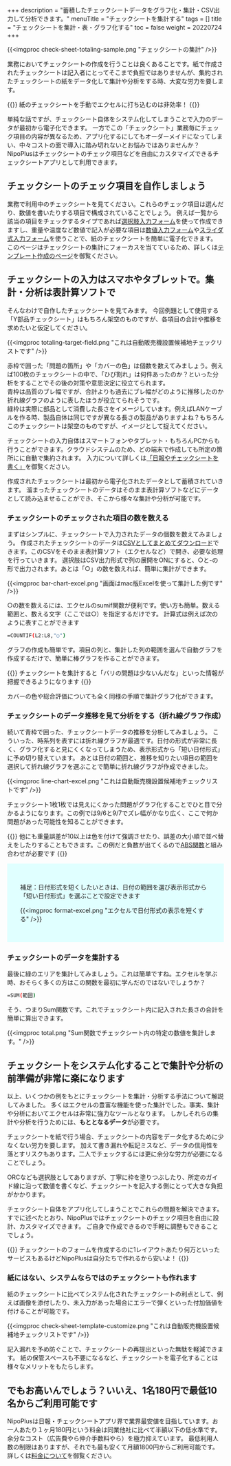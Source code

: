 +++
description = "蓄積したチェックシートデータをグラフ化・集計・CSV出力して分析できます。"
menuTitle = "チェックシートを集計する"
tags = []
title = "チェックシートを集計・表・グラフ化する"
toc = false
weight = 20220724
+++

{{<imgproc check-sheet-totaling-sample.png "チェックシートの集計" />}}

業務においてチェックシートの作成を行うことは良くあることです。紙で作成されたチェックシートは記入者にとってそこまで負担ではありませんが、集約されたチェックシートの紙をデータ化して集計や分析をする時、大変な労力を要します。

{{<alice pos="right" icon="here">}}
紙のチェックシートを手動でエクセルに打ち込むのは非効率！
{{</alice>}}

単純な話ですが、チェックシート自体をシステム化してしまうことで入力のデータが最初から電子化できます。
一方でこの「チェックシート」業務毎にチェック項目の内容が異なるため、アプリ化するにしてもオーダーメイドになってしまい、中々コストの面で導入に踏み切れないとお悩みではありませんか？
NipoPlusはチェックシートのチェック項目などを自由にカスタマイズできるチェックシートアプリとして利用できます。

## チェックシートのチェック項目を自作しましょう

業務で利用中のチェックシートを見てください。これらのチェック項目は選んだり、数値を書いたりする項目で構成されていることでしょう。
例えば一覧から該当の項目をチェックするタイプであれば[選択肢入力フォーム](/org/groupsetting/template/select/)を使って作成できますし、重量や温度など数値で記入が必要な項目は[数値入力フォーム](/org/groupsetting/template/math/)や[スライダ式入力フォーム](/org/groupsetting/template/step/)を使うことで、紙のチェックシートを簡単に電子化できます。
このページはチェックシートの集計にフォーカスを当てているため、詳しくは[テンプレート作成のページ](/org/groupsetting/template/make/)を御覧ください。

## チェックシートの入力はスマホやタブレットで。集計・分析は表計算ソフトで

そんなわけで自作したチェックシートを見てみます。
今回例題として使用する「Y部品チェックシート」はもちろん架空のものですが、各項目の合計や推移を求めたいと仮定してください。

{{<imgproc totaling-target-field.png "これは自動販売機設置候補地チェックリストです" />}}

赤枠で囲った「問題の箇所」や「カバーの色」は個数を数えてみましょう。例えば100枚のチェックシートの中で、「ひび割れ」は何件あったのか？といった分析をすることでその後の対策や意思決定に役立てられます。  
青枠は品質のブレ幅ですが、合計よりも過去にブレ幅がどのように推移したのか折れ線グラフのように表したほうが役立てられそうです。  
緑枠は実際に部品として消費した長さをイメージしています。例えばLANケーブルを作る時、製品自体は同じですが異なる長さの製品がありますよね？もちろんこのチェックシートは架空のものですが、イメージとして捉えてください。

チェックシートの入力自体はスマートフォンやタブレット・もちろんPCからも行うことができます。クラウドシステムのため、どの端末で作成しても所定の箇所にに自動で集約されます。
入力について詳しくは[「日報やチェックシートを書く」](/report/write/)を御覧ください。

作成されたチェックシートは最初から電子化されたデータとして蓄積されていきます。
溜まったチェックシートのデータはそのまま表計算ソフトなどにデータとして読み込ませることができ、そこから様々な集計や分析が可能です。

### チェックシートのチェックされた項目の数を数える

まずはシンプルに、チェックシートで入力されたデータの個数を数えてみましょう。
作成されたチェックシートのデータは[CSVとしてまとめてダウンロード](/report/analytics/csv/)できます。このCSVをそのまま表計算ソフト（エクセルなど）で開き、必要な処理を行っていきます。
選択肢はCSV出力形式で列の展開をONにすると、○と-の形で出力されます。あとは「○」の数を数えれば、簡単に集計ができます。

{{<imgproc bar-chart-excel.png "画面はmac版Excelを使って集計した例です" />}}

○の数を数えるには、エクセルのsumif関数が便利です。使い方も簡単。数える範囲と、数える文字（ここでは○）を指定するだけです。
計算式は例えば次のように表すことができます

```sh
=COUNTIF(L2:L8,"○")
```

グラフの作成も簡単です。項目の列と、集計した列の範囲を選んで自動グラフを作成するだけで、簡単に棒グラフを作ることができます。

{{<alice pos="right" icon="guide">}}
チェックシートを集計すると「バリの問題は少ないんだな」といった情報が把握できるようになります
{{</alice>}}

カバーの色や総合評価についても全く同様の手順で集計グラフ化ができます。

### チェックシートのデータ推移を見て分析をする（折れ線グラフ作成）

続いて青枠で囲った、チェックシートデータの推移を分析してみましょう。
こういった、時系列を表すには折れ線グラフが最適です。日付の形式が非常に長く、グラフ化すると見にくくなってしまうため、表示形式から「短い日付形式」に予め切り替えています。
あとは日付の範囲と、推移を知りたい項目の範囲を選択して折れ線グラフを選ぶことで簡単に折れ線グラフが作成できました。

{{<imgproc line-chart-excel.png "これは自動販売機設置候補地チェックリストです" />}}

チェックシート1枚1枚では見えにくかった問題がグラフ化することでひと目で分かるようになります。この例では9/6と9/7でズレ幅がかなり広く、ここで何か問題があった可能性を知ることができます。

{{<alice pos="right" icon="ok">}}
他にも重量誤差が10以上は色を付けて強調させたり、誤差の大小順で並べ替えをしたりすることもできます。この例だと負数が出てくるので[ABS関数](https://support.microsoft.com/ja-jp/office/abs-%E9%96%A2%E6%95%B0-3420200f-5628-4e8c-99da-c99d7c87713c)と組み合わせが必要です
{{</alice>}}

<div style="background:lightcyan;padding:30px">

補足：日付形式を短くしたいときは、日付の範囲を選び表示形式から「短い日付形式」を選ぶことで設定できます

{{<imgproc format-excel.png "エクセルで日付形式の表示を短くする" />}}

</div>

### チェックシートのデータを集計する

最後に緑のエリアを集計してみましょう。これは簡単ですね。エクセルを学ぶ時、おそらく多くの方はこの関数を最初に学んだのではないでしょうか？

```sh
=SUM(範囲)
```

そう、つまりSum関数です。これでチェックシート内に記入された長さの合計を簡単に算出できます。

{{<imgproc total.png "Sum関数でチェックシート内の特定の数値を集計します。" />}}

## チェックシートをシステム化することで集計や分析の前準備が非常に楽になります

以上、いくつかの例をもとにチェックシートを集計・分析する手法について解説してみました。
多くはエクセルの豊富な機能を使った集計でした。事実、集計や分析においてエクセルは非常に強力なツールとなります。
しかしそれらの集計や分析を行うためには、**もととなるデータ**が必要です。

チェックシートを紙で行う場合、チェックシートの内容をデータ化するために少なくない労力を要します。
加えて書き漏れや転記ミスなど、データの信用性を落とすリスクもあります。二人でチェックするには更に余分な労力が必要になることでしょう。

ORCなども選択肢としてありますが、丁寧に枠を塗りつぶしたり、所定のガイド線に沿って数値を書くなど、チェックシートを記入する側にとって大きな負担がかかります。

チェックシート自体をアプリ化してしまうことでこれらの問題を解決できます。すでに述べたとおり、NipoPlusではチェックシートのチェック項目を自由に設計、カスタマイズできます。
ご自身で作成できるので手軽に調整もできることでしょう。

{{<alice pos="right" icon="ok">}}
チェックシートのフォームを作成するのに1レイアウトあたり何万といったサービスもあるけどNipoPlusは自分たちで作れるから安いよ！
{{</alice>}}

### 紙にはない、システムならではのチェックシートも作れます

紙のチェックシートに比べてシステム化されたチェックシートの利点として、例えば画像を添付したり、未入力があった場合にエラーで弾くといった付加価値を付けることが可能です。

{{<imgproc check-sheet-template-customize.png "これは自動販売機設置候補地チェックリストです" />}}

記入漏れを予め防ぐことで、チェックシートの再提出といった無駄を軽減できます。
紙の保管スペースも不要になるなど、チェックシートを電子化することは様々なメリットをもたらします。

## でもお高いんでしょう？いいえ、1名180円で最低10名からご利用可能です

NipoPlusは日報・チェックシートアプリ界で業界最安値を目指しています。お一人あたり１ヶ月180円という料金は同業他社に比べて半額以下の低水準です。
余分なコスト（広告費やら仲介手数料やら）を極力抑えています。
最低利用人数の制限はありますが、それでも最も安くて月額1800円からご利用可能です。詳しくは[料金について](/price/)を御覧ください。
